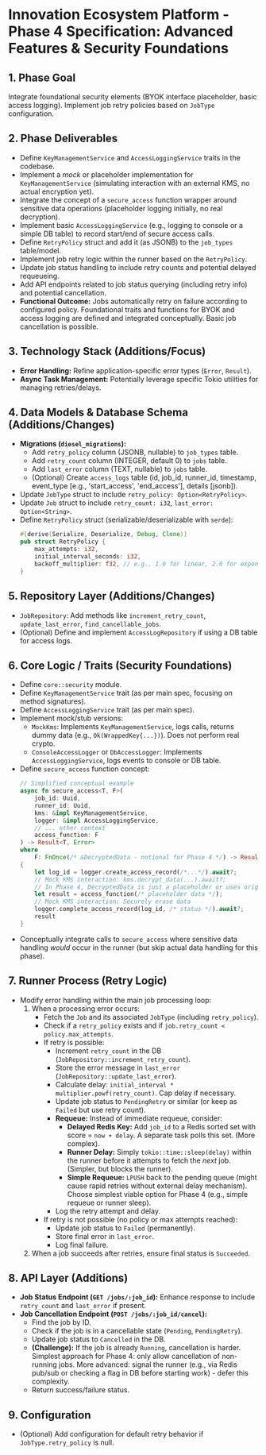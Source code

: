 # Innovation Ecosystem Platform - Phase 4 Specification: Advanced Features & Security Foundations

## 1. Phase Goal

Integrate foundational security elements (BYOK interface placeholder, basic access logging). Implement job retry policies based on `JobType` configuration.

## 2. Phase Deliverables

*   Define `KeyManagementService` and `AccessLoggingService` traits in the codebase.
*   Implement a *mock* or placeholder implementation for `KeyManagementService` (simulating interaction with an external KMS, no actual encryption yet).
*   Integrate the concept of a `secure_access` function wrapper around sensitive data operations (placeholder logging initially, no real decryption).
*   Implement basic `AccessLoggingService` (e.g., logging to console or a simple DB table) to record start/end of secure access calls.
*   Define `RetryPolicy` struct and add it (as JSONB) to the `job_types` table/model.
*   Implement job retry logic within the runner based on the `RetryPolicy`.
*   Update job status handling to include retry counts and potential delayed requeueing.
*   Add API endpoints related to job status querying (including retry info) and potential cancellation.
*   **Functional Outcome:** Jobs automatically retry on failure according to configured policy. Foundational traits and functions for BYOK and access logging are defined and integrated conceptually. Basic job cancellation is possible.

## 3. Technology Stack (Additions/Focus)

*   **Error Handling:** Refine application-specific error types (`Error`, `Result`).
*   **Async Task Management:** Potentially leverage specific Tokio utilities for managing retries/delays.

## 4. Data Models & Database Schema (Additions/Changes)

*   **Migrations (`diesel_migrations`):**
    *   Add `retry_policy` column (JSONB, nullable) to `job_types` table.
    *   Add `retry_count` column (INTEGER, default 0) to `jobs` table.
    *   Add `last_error` column (TEXT, nullable) to `jobs` table.
    *   (Optional) Create `access_logs` table (id, job_id, runner_id, timestamp, event_type [e.g., 'start_access', 'end_access'], details [jsonb]).
*   Update `JobType` struct to include `retry_policy: Option<RetryPolicy>`.
*   Update `Job` struct to include `retry_count: i32`, `last_error: Option<String>`.
*   Define `RetryPolicy` struct (serializable/deserializable with `serde`):
    ```rust
    #[derive(Serialize, Deserialize, Debug, Clone)]
    pub struct RetryPolicy {
        max_attempts: i32,
        initial_interval_seconds: i32,
        backoff_multiplier: f32, // e.g., 1.0 for linear, 2.0 for exponential
    }
    ```

## 5. Repository Layer (Additions/Changes)

*   `JobRepository`: Add methods like `increment_retry_count`, `update_last_error`, `find_cancellable_jobs`.
*   (Optional) Define and implement `AccessLogRepository` if using a DB table for access logs.

## 6. Core Logic / Traits (Security Foundations)

*   Define `core::security` module.
*   Define `KeyManagementService` trait (as per main spec, focusing on method signatures).
*   Define `AccessLoggingService` trait (as per main spec).
*   Implement mock/stub versions:
    *   `MockKms`: Implements `KeyManagementService`, logs calls, returns dummy data (e.g., `Ok(WrappedKey{...})`). Does not perform real crypto.
    *   `ConsoleAccessLogger` or `DbAccessLogger`: Implements `AccessLoggingService`, logs events to console or DB table.
*   Define `secure_access` function concept:
    ```rust
    // Simplified conceptual example
    async fn secure_access<T, F>(
        job_id: Uuid,
        runner_id: Uuid,
        kms: &impl KeyManagementService,
        logger: &impl AccessLoggingService,
        // ... other context
        access_function: F
    ) -> Result<T, Error>
    where
        F: FnOnce(/* &DecryptedData - notional for Phase 4 */) -> Result<T, Error>
    {
        let log_id = logger.create_access_record(/*...*/).await?;
        // Mock KMS interaction: kms.decrypt_data(...).await?;
        // In Phase 4, DecryptedData is just a placeholder or uses original input
        let result = access_function(/* placeholder data */);
        // Mock KMS interaction: Securely erase data
        logger.complete_access_record(log_id, /* status */).await?;
        result
    }
    ```
*   Conceptually integrate calls to `secure_access` where sensitive data handling *would* occur in the runner (but skip actual data handling for this phase).

## 7. Runner Process (Retry Logic)

*   Modify error handling within the main job processing loop:
    1.  When a processing error occurs:
        *   Fetch the `Job` and its associated `JobType` (including `retry_policy`).
        *   Check if a `retry_policy` exists and if `job.retry_count < policy.max_attempts`.
        *   If retry is possible:
            *   Increment `retry_count` in the DB (`JobRepository::increment_retry_count`).
            *   Store the error message in `last_error` (`JobRepository::update_last_error`).
            *   Calculate delay: `initial_interval * multiplier.powf(retry_count)`. Cap delay if necessary.
            *   Update job status to `PendingRetry` or similar (or keep as `Failed` but use retry count).
            *   **Requeue:** Instead of immediate requeue, consider:
                *   **Delayed Redis Key:** Add `job_id` to a Redis sorted set with score = `now + delay`. A separate task polls this set. (More complex).
                *   **Runner Delay:** Simply `tokio::time::sleep(delay)` within the runner before it attempts to fetch the *next* job. (Simpler, but blocks the runner).
                *   **Simple Requeue:** `LPUSH` back to the pending queue (might cause rapid retries without external delay mechanism). Choose simplest viable option for Phase 4 (e.g., simple requeue or runner sleep).
            *   Log the retry attempt and delay.
        *   If retry is not possible (no policy or max attempts reached):
            *   Update job status to `Failed` (permanently).
            *   Store final error in `last_error`.
            *   Log final failure.
    2.  When a job succeeds after retries, ensure final status is `Succeeded`.

## 8. API Layer (Additions)

*   **Job Status Endpoint (`GET /jobs/:job_id`):** Enhance response to include `retry_count` and `last_error` if present.
*   **Job Cancellation Endpoint (`POST /jobs/:job_id/cancel`):**
    *   Find the job by ID.
    *   Check if the job is in a cancellable state (`Pending`, `PendingRetry`).
    *   Update job status to `Cancelled` in the DB.
    *   **(Challenge):** If the job is already `Running`, cancellation is harder. Simplest approach for Phase 4: only allow cancellation of non-running jobs. More advanced: signal the runner (e.g., via Redis pub/sub or checking a flag in DB before starting work) - defer this complexity.
    *   Return success/failure status.

## 9. Configuration

*   (Optional) Add configuration for default retry behavior if `JobType.retry_policy` is null.
